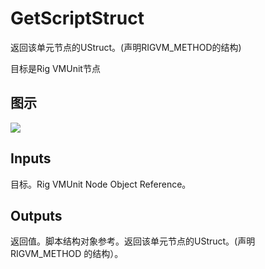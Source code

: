 # GetScriptStruct

返回该单元节点的UStruct。(声明RIGVM_METHOD的结构)

目标是Rig VMUnit节点

## 图示

![]($-20221218-20463793.png)

## Inputs

目标。Rig VMUnit Node Object Reference。  

## Outputs

返回值。脚本结构对象参考。返回该单元节点的UStruct。(声明 RIGVM_METHOD 的结构）。
